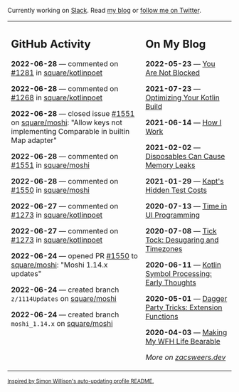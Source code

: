 Currently working on [Slack](https://slack.com/). Read [my blog](https://zacsweers.dev/) or [follow me on Twitter](https://twitter.com/ZacSweers).

<table><tr><td valign="top" width="60%">

## GitHub Activity
<!-- githubActivity starts -->
**2022-06-28** — commented on [#1281](https://github.com/square/kotlinpoet/pull/1281#issuecomment-1169103276) in [square/kotlinpoet](https://github.com/square/kotlinpoet)

**2022-06-28** — commented on [#1268](https://github.com/square/kotlinpoet/pull/1268#issuecomment-1169066318) in [square/kotlinpoet](https://github.com/square/kotlinpoet)

**2022-06-28** — closed issue [#1551](https://github.com/square/moshi/issues/1551) on [square/moshi](https://github.com/square/moshi): "Allow keys not implementing Comparable in builtin Map adapter"

**2022-06-28** — commented on [#1551](https://github.com/square/moshi/issues/1551#issuecomment-1168893703) in [square/moshi](https://github.com/square/moshi)

**2022-06-28** — commented on [#1550](https://github.com/square/moshi/pull/1550#issuecomment-1168766588) in [square/moshi](https://github.com/square/moshi)

**2022-06-27** — commented on [#1273](https://github.com/square/kotlinpoet/issues/1273#issuecomment-1167660434) in [square/kotlinpoet](https://github.com/square/kotlinpoet)

**2022-06-27** — commented on [#1273](https://github.com/square/kotlinpoet/issues/1273#issuecomment-1167595054) in [square/kotlinpoet](https://github.com/square/kotlinpoet)

**2022-06-24** — opened PR [#1550](https://github.com/square/moshi/pull/1550) to [square/moshi](https://github.com/square/moshi): "Moshi 1.14.x updates"

**2022-06-24** — created branch `z/1114Updates` on [square/moshi](https://github.com/square/moshi)

**2022-06-24** — created branch `moshi_1.14.x` on [square/moshi](https://github.com/square/moshi)
<!-- githubActivity ends -->
</td><td valign="top" width="40%">

## On My Blog
<!-- blog starts -->
**2022-05-23** — [You Are Not Blocked](https://www.zacsweers.dev/you-are-not-blocked/)

**2021-07-23** — [Optimizing Your Kotlin Build](https://www.zacsweers.dev/optimizing-your-kotlin-build/)

**2021-06-14** — [How I Work](https://www.zacsweers.dev/how-i-work/)

**2021-02-02** — [Disposables Can Cause Memory Leaks](https://www.zacsweers.dev/disposables-can-cause-memory-leaks/)

**2021-01-29** — [Kapt's Hidden Test Costs](https://www.zacsweers.dev/kapts-hidden-test-costs/)

**2020-07-13** — [Time in UI Programming](https://www.zacsweers.dev/time-in-ui/)

**2020-07-08** — [Tick Tock: Desugaring and Timezones](https://www.zacsweers.dev/ticktock-desugaring-timezones/)

**2020-06-11** — [Kotlin Symbol Processing: Early Thoughts](https://www.zacsweers.dev/kotlin-symbol-processor-early-thoughts/)

**2020-05-01** — [Dagger Party Tricks: Extension Functions](https://www.zacsweers.dev/dagger-party-tricks-extension-functions/)

**2020-04-03** — [Making My WFH Life Bearable](https://www.zacsweers.dev/making-wfh-life-bearable/)
<!-- blog ends -->
_More on [zacsweers.dev](https://zacsweers.dev/)_
</td></tr></table>

<sub><a href="https://simonwillison.net/2020/Jul/10/self-updating-profile-readme/">Inspired by Simon Willison's auto-updating profile README.</a></sub>